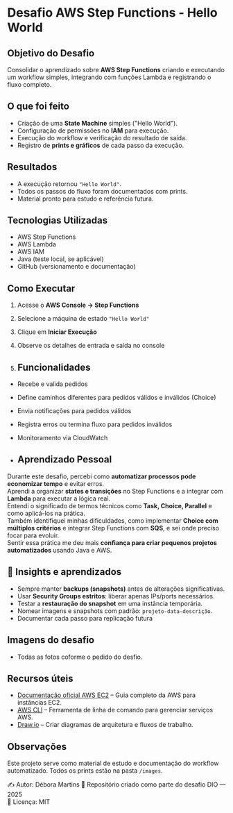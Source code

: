 # Desafio AWS Step Functions - Hello World

## Objetivo do Desafio
Consolidar o aprendizado sobre **AWS Step Functions** criando e executando um workflow simples, integrando com funções Lambda e registrando o fluxo completo.

## O que foi feito
- Criação de uma **State Machine** simples ("Hello World").  
- Configuração de permissões no **IAM** para execução.  
- Execução do workflow e verificação do resultado de saída.  
- Registro de **prints e gráficos** de cada passo da execução.

## Resultados
- A execução retornou `"Hello World"`.  
- Todos os passos do fluxo foram documentados com prints.  
- Material pronto para estudo e referência futura.

## Tecnologias Utilizadas
- AWS Step Functions  
- AWS Lambda  
- AWS IAM  
- Java (teste local, se aplicável)  
- GitHub (versionamento e documentação)

## Como Executar
1. Acesse o **AWS Console → Step Functions**  
2. Selecione a máquina de estado `"Hello World"`  
3. Clique em **Iniciar Execução**  
4. Observe os detalhes de entrada e saída no console

5. ## Funcionalidades
- Recebe e valida pedidos
- Define caminhos diferentes para pedidos válidos e inválidos (Choice)
- Envia notificações para pedidos válidos
- Registra erros ou termina fluxo para pedidos inválidos
- Monitoramento via CloudWatch

- ## Aprendizado Pessoal
Durante este desafio, percebi como **automatizar processos pode economizar tempo** e evitar erros.  
Aprendi a organizar **states e transições** no Step Functions e a integrar com **Lambda** para executar a lógica real.  
Entendi o significado de termos técnicos como **Task, Choice, Parallel** e como aplicá-los na prática.  
Também identifiquei minhas dificuldades, como implementar **Choice com múltiplos critérios** e integrar Step Functions com **SQS**, e sei onde preciso focar para evoluir.  
Sentir essa prática me deu mais **confiança para criar pequenos projetos automatizados** usando Java e AWS.

## 📝 Insights e aprendizados
- Sempre manter **backups (snapshots)** antes de alterações significativas.  
- Usar **Security Groups estritos**: liberar apenas IPs/ports necessários.  
- Testar a **restauração do snapshot** em uma instância temporária.  
- Nomear imagens e snapshots com padrão: `projeto-data-descrição`.  
- Documentar cada passo para replicação futura

  
## Imagens do desafio
- Todas as fotos coforme o pedido do desfio.


## Recursos úteis
 
- [Documentação oficial AWS EC2](https://docs.aws.amazon.com/ec2/index.html) – Guia completo da AWS para instâncias EC2.  
- [AWS CLI](https://aws.amazon.com/cli/) – Ferramenta de linha de comando para gerenciar serviços AWS.  
- [Draw.io](https://app.diagrams.net/) – Criar diagramas de arquitetura e fluxos de trabalho.

  
## Observações
Este projeto serve como material de estudo e documentação do workflow automatizado. Todos os prints estão na pasta `/images`.

✍️ Autor: Débora Martins 
📌 Repositório criado como parte do desafio DIO — 2025  
📄 Licença: MIT
